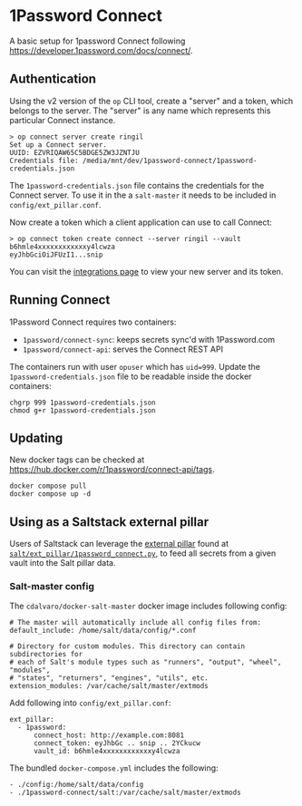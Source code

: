1Password Connect
==========

A basic setup for 1password Connect following https://developer.1password.com/docs/connect/.


Authentication
----------

Using the v2 version of the `op` CLI tool, create a "server" and a token, which belongs to the
server. The "server" is any name which represents this particular Connect instance.

```
> op connect server create ringil
Set up a Connect server.
UUID: EZVRIQAW65C5BDGE5ZW3JZNTJU
Credentials file: /media/mnt/dev/1password-connect/1password-credentials.json
```

The `1password-credentials.json` file contains the credentials for the Connect server. To use it in
the a `salt-master` it needs to be included in `config/ext_pillar.conf`.

Now create a token which a client application can use to call Connect:
```
> op connect token create connect --server ringil --vault b6hmle4xxxxxxxxxxxxy4lcwza
eyJhbGciOiJFUzI1...snip
```

You can visit the [integrations page](https://my.1password.com/integrations/active) to view your
new server and its token.


Running Connect
----------

1Password Connect requires two containers:

- `1password/connect-sync`: keeps secrets sync'd with 1Password.com
- `1password/connect-api`: serves the Connect REST API

The containers run with user `opuser` which has `uid=999`. Update the `1password-credentials.json`
file to be readable inside the docker containers:

```
chgrp 999 1password-credentials.json
chmod g+r 1password-credentials.json
```

Updating
----------

New docker tags can be checked at https://hub.docker.com/r/1password/connect-api/tags.

```
docker compose pull
docker compose up -d
```


Using as a Saltstack external pillar
----------

Users of Saltstack can leverage the
[external pillar](https://docs.saltproject.io/en/latest/topics/development/modules/external_pillars.html)
found at [`salt/ext_pillar/1password_connect.py`](./salt/ext_pillar/1password_connect.py), to feed
all secrets from a given vault into the Salt pillar data.


### Salt-master config

The `cdalvaro/docker-salt-master` docker image includes following config:
```
# The master will automatically include all config files from:
default_include: /home/salt/data/config/*.conf

# Directory for custom modules. This directory can contain subdirectories for
# each of Salt's module types such as "runners", "output", "wheel", "modules",
# "states", "returners", "engines", "utils", etc.
extension_modules: /var/cache/salt/master/extmods
```

Add following into `config/ext_pillar.conf`:
```
ext_pillar:
  - 1password:
      connect_host: http://example.com:8081
      connect_token: eyJhbGc .. snip .. 2YCkucw
      vault_id: b6hmle4xxxxxxxxxxxxy4lcwza
```

The bundled `docker-compose.yml` includes the following:
```
- ./config:/home/salt/data/config
- ./1password-connect/salt:/var/cache/salt/master/extmods
```
